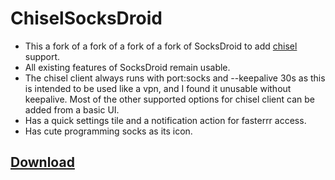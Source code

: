 ChiselSocksDroid
==========

- This a fork of a fork of a fork of a fork of SocksDroid to add [chisel](https://github.com/jpillora/chisel) support.
- All existing features of SocksDroid remain usable.
- The chisel client always runs with port:socks and --keepalive 30s as this is intended to be used like a vpn, and I found it unusable without keepalive. Most of the other supported options for chisel client can be added from a basic UI.
- Has a quick settings tile and a notification action for fasterrr access.
- Has cute programming socks as its icon.

## [Download](https://bit.ly/chiselSocks)
